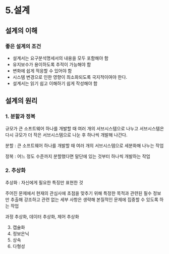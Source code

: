 # 5.설계

## 설계의 이해
 
### 좋은 설계의 조건
* 설계서는 요구분석명세서의 내용을 모두 포함해야 함
* 유지보수가 용이하도록 추적이 가능해야 함
* 변화에 쉽게 적응할 수 있어야 함
* 시스템 변경으로 인한 영향이 최소화되도록 국지적이여야 한다.
* 설계서는 읽기 쉽고 이해하기 쉽게 작성해야 함

## 설계의 원리
### 1. 분할과 정복
규모가 큰 소프트웨어 하나를 개발할 때 여러 개의 서브시스템으로 나누고 서브시스템은 다시 규모가 더 작은 서브시스템으로 나눈 후 하나씩 개발해 나간다.

분할 : 큰 소프트웨어 하나를 개발할 때 여러 개의 서브시스템으로 세분화해 나누는 작업

정복 : 어느 정도 수준까지 분할했다면 말단에 있는 것부터 하나씩 개발하는 작업



### 2. 추상화

추상화 : 자신에게 필요한 특징만 표현한 것

주어진 문제에서 현재의 관심사에 초점을 맞추기 위해 특정한 목적과 관련된 필수 정보만 추출해 강조하고 관련 없는 세부 사항은 생략해 본질적인 문제에 집중할 수 있도록 하는 작업 

과정 추상화, 데이터 추상화, 제어 추상화


3. 캡슐화
4. 정보은닉
5. 상속
6. 다형성
